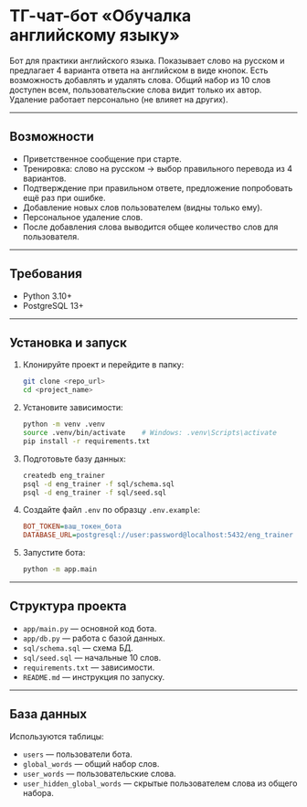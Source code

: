 # ТГ-чат-бот «Обучалка английскому языку»

Бот для практики английского языка. Показывает слово на русском и предлагает 4 варианта ответа на английском в виде кнопок. Есть возможность добавлять и удалять слова. Общий набор из 10 слов доступен всем, пользовательские слова видит только их автор. Удаление работает персонально (не влияет на других).

---

## Возможности
- Приветственное сообщение при старте.
- Тренировка: слово на русском → выбор правильного перевода из 4 вариантов.
- Подтверждение при правильном ответе, предложение попробовать ещё раз при ошибке.
- Добавление новых слов пользователем (видны только ему).
- Персональное удаление слов.
- После добавления слова выводится общее количество слов для пользователя.

---

## Требования
- Python 3.10+
- PostgreSQL 13+

---

## Установка и запуск

1. Клонируйте проект и перейдите в папку:
   ```bash
   git clone <repo_url>
   cd <project_name>
   ```

2. Установите зависимости:
   ```bash
   python -m venv .venv
   source .venv/bin/activate    # Windows: .venv\Scripts\activate
   pip install -r requirements.txt
   ```

3. Подготовьте базу данных:
   ```bash
   createdb eng_trainer
   psql -d eng_trainer -f sql/schema.sql
   psql -d eng_trainer -f sql/seed.sql
   ```

4. Создайте файл `.env` по образцу `.env.example`:
   ```ini
   BOT_TOKEN=ваш_токен_бота
   DATABASE_URL=postgresql://user:password@localhost:5432/eng_trainer
   ```

5. Запустите бота:
   ```bash
   python -m app.main
   ```

---

## Структура проекта
- `app/main.py` — основной код бота.
- `app/db.py` — работа с базой данных.
- `sql/schema.sql` — схема БД.
- `sql/seed.sql` — начальные 10 слов.
- `requirements.txt` — зависимости.
- `README.md` — инструкция по запуску.

---

## База данных
Используются таблицы:
- `users` — пользователи бота.
- `global_words` — общий набор слов.
- `user_words` — пользовательские слова.
- `user_hidden_global_words` — скрытые пользователем слова из общего набора.


